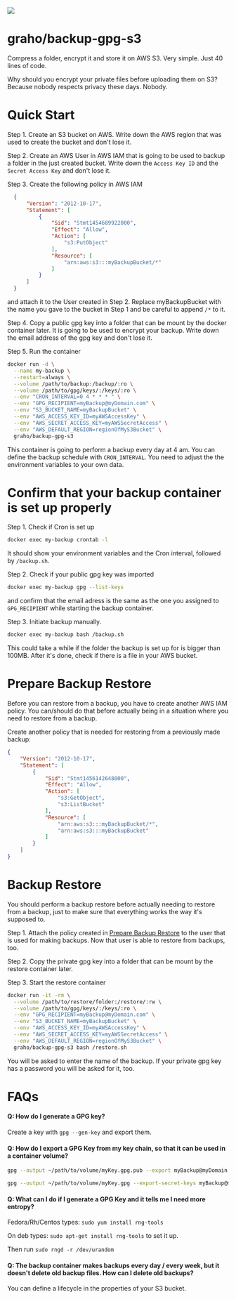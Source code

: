[![](https://badge.imagelayers.io/graho/backup-gpg-s3:latest.svg)](https://imagelayers.io/?images=graho/backup-gpg-s3:latest 'Get your own badge on imagelayers.io')

# graho/backup-gpg-s3

Compress a folder, encrypt it and store it on AWS S3. Very simple. Just 40 lines of code.

Why should you encrypt your private files before uploading them on S3? Because nobody respects privacy these days. Nobody.


# Quick Start

Step 1. Create an S3 bucket on AWS. Write down the AWS region that was used to create the bucket and don't lose it.

Step 2. Create an AWS User in AWS IAM that is going to be used to backup a folder in the just created bucket. Write down the ```Access Key ID``` and the ```Secret Access Key``` and don't lose it.

Step 3. Create the following policy in AWS IAM

```json
  {
      "Version": "2012-10-17",
      "Statement": [
          {
              "Sid": "Stmt1454689922000",
              "Effect": "Allow",
              "Action": [
                  "s3:PutObject"
              ],
              "Resource": [
                  "arn:aws:s3:::myBackupBucket/*"
              ]
          }
      ]
  }
```

and attach it to the User created in Step 2. Replace myBackupBucket with the name you gave to the bucket in Step 1 and be careful to append ```/*``` to it.

Step 4. Copy a public gpg key into a folder that can be mount by the docker container later. It is going to be used to encrypt your backup. Write down the email address of the gpg key and don't lose it.

Step 5. Run the container

```bash
docker run -d \
  --name my-backup \
  --restart=always \
  --volume /path/to/backup:/backup/:ro \
  --volume /path/to/gpg/keys/:/keys/:ro \
  --env "CRON_INTERVAL=0 4 * * * " \
  --env "GPG_RECIPIENT=myBackup@myDomain.com" \
  --env "S3_BUCKET_NAME=myBackupBucket" \
  --env "AWS_ACCESS_KEY_ID=myAWSAccessKey" \
  --env "AWS_SECRET_ACCESS_KEY=myAWSSecretAccess" \
  --env "AWS_DEFAULT_REGION=regionOfMyS3Bucket" \
  graho/backup-gpg-s3
```

This container is going to perform a backup every day at 4 am. You can define the backup schedule with ```CRON_INTERVAL```. You need to adjust the the environment variables to your own data.

# Confirm that your backup container is set up properly

Step 1. Check if Cron is set up

```bash
docker exec my-backup crontab -l
```

It should show your environment variables and the Cron interval, followed by ```/backup.sh```.

Step 2. Check if your public gpg key was imported

```bash
docker exec my-backup gpg --list-keys
```

and confirm that the email adress is the same as the one you assigned to ```GPG_RECIPIENT``` while starting the backup container.

Step 3. Initiate backup manually.

```bash
docker exec my-backup bash /backup.sh
```

This could take a while if the folder the backup is set up for is bigger than 100MB. After it's done, check if there is a file in your AWS bucket.


# Prepare Backup Restore

Before you can restore from a backup, you have to create another AWS IAM policy. You can/should do that before actually being in a situation where you need to restore from a backup.

Create another policy that is needed for restoring from a previously made backup:

```json
{
    "Version": "2012-10-17",
    "Statement": [
        {
            "Sid": "Stmt1456142648000",
            "Effect": "Allow",
            "Action": [
                "s3:GetObject",
                "s3:ListBucket"
            ],
            "Resource": [
                "arn:aws:s3:::myBackupBucket/*",
                "arn:aws:s3:::myBackupBucket"
            ]
        }
    ]
}
```

# Backup Restore

You should perform a backup restore before actually needing to restore from a backup, just to make sure that everything works the way it's supposed to.

Step 1. Attach the policy created in [Prepare Backup Restore](#prepare-backup-restore) to the user that is used for making backups. Now that user is able to restore from backups, too.

Step 2. Copy the private gpg key into a folder that can be mount by the restore container later.

Step 3. Start the restore container

```bash
docker run -it -rm \
  --volume /path/to/restore/folder:/restore/:rw \
  --volume /path/to/gpg/keys/:/keys/:ro \
  --env "GPG_RECIPIENT=myBackup@myDomain.com" \
  --env "S3_BUCKET_NAME=myBackupBucket" \
  --env "AWS_ACCESS_KEY_ID=myAWSAccessKey" \
  --env "AWS_SECRET_ACCESS_KEY=myAWSSecretAccess" \
  --env "AWS_DEFAULT_REGION=regionOfMyS3Bucket" \
  graho/backup-gpg-s3 bash /restore.sh
```

You will be asked to enter the name of the backup. If your private gpg key has a password you will be asked for it, too.


# FAQs

#### Q: How do I generate a GPG key?

Create a key with ```gpg --gen-key``` and export them.


#### Q: How do I export a GPG Key from my key chain, so that it can be used in a container volume?


```bash
gpg --output ~/path/to/volume/myKey.gpg.pub --export myBackup@myDomain.com

gpg --output ~/path/to/volume/myKey.gpg --export-secret-keys myBackup@myDomain.com
```

#### Q: What can I do if I generate a GPG Key and it tells me I need more entropy?

Fedora/Rh/Centos types: ```sudo yum install rng-tools```

On deb types: ```sudo apt-get install rng-tools``` to set it up.

Then run ```sudo rngd -r /dev/urandom```

#### Q: The backup container makes backups every day / every week, but it doesn't delete old backup files. How can I delete old backups?

You can define a lifecycle in the properties of your S3 bucket.
